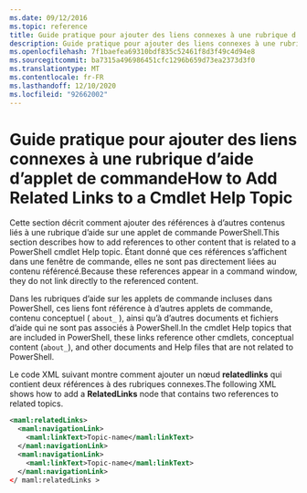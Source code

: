 ```yaml
---
ms.date: 09/12/2016
ms.topic: reference
title: Guide pratique pour ajouter des liens connexes à une rubrique d’aide d’applet de commande
description: Guide pratique pour ajouter des liens connexes à une rubrique d’aide d’applet de commande
ms.openlocfilehash: 7f1baefea69310bdf835c52461f8d3f49c4d94e8
ms.sourcegitcommit: ba7315a496986451cfc1296b659d73ea2373d3f0
ms.translationtype: MT
ms.contentlocale: fr-FR
ms.lasthandoff: 12/10/2020
ms.locfileid: "92662002"
---
```

# <a name="how-to-add-related-links-to-a-cmdlet-help-topic"></a><span data-ttu-id="fbd1e-103">Guide pratique pour ajouter des liens connexes à une rubrique d’aide d’applet de commande</span><span class="sxs-lookup"><span data-stu-id="fbd1e-103">How to Add Related Links to a Cmdlet Help Topic</span></span>

<span data-ttu-id="fbd1e-104">Cette section décrit comment ajouter des références à d’autres contenus liés à une rubrique d’aide sur une applet de commande PowerShell.</span><span class="sxs-lookup"><span data-stu-id="fbd1e-104">This section describes how to add references to other content that is related to a PowerShell cmdlet Help topic.</span></span> <span data-ttu-id="fbd1e-105">Étant donné que ces références s’affichent dans une fenêtre de commande, elles ne sont pas directement liées au contenu référencé.</span><span class="sxs-lookup"><span data-stu-id="fbd1e-105">Because these references appear in a command window, they do not link directly to the referenced content.</span></span>

<span data-ttu-id="fbd1e-106">Dans les rubriques d’aide sur les applets de commande incluses dans PowerShell, ces liens font référence à d’autres applets de commande, contenu conceptuel ( `about_` ), ainsi qu’à d’autres documents et fichiers d’aide qui ne sont pas associés à PowerShell.</span><span class="sxs-lookup"><span data-stu-id="fbd1e-106">In the cmdlet Help topics that are included in PowerShell, these links reference other cmdlets, conceptual content (`about_`), and other documents and Help files that are not related to PowerShell.</span></span>

<span data-ttu-id="fbd1e-107">Le code XML suivant montre comment ajouter un nœud **relatedlinks** qui contient deux références à des rubriques connexes.</span><span class="sxs-lookup"><span data-stu-id="fbd1e-107">The following XML shows how to add a **RelatedLinks** node that contains two references to related topics.</span></span>

```xml
<maml:relatedLinks>
  <maml:navigationLink>
    <maml:linkText>Topic-name</maml:linkText>
  </maml:navigationLink>
  <maml:navigationLink>
    <maml:linkText>Topic-name</maml:linkText>
  </maml:navigationLink>
</ maml:relatedLinks >
```
